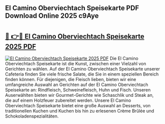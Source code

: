 ## El Camino Oberviechtach Speisekarte PDF Download Online 2025 c9Aye

# <h2><a href="http://gca2g2.nevu.top/?p=El+Camino+Oberviechtach+Speisekarte">🔗 👉🔴 El Camino Oberviechtach Speisekarte 2025 PDF</a></h2>

[![El Camino Oberviechtach Speisekarte 2025 PDF](https://i.imgur.com/dBaPXMq.png)](http://gca2g2.nevu.top/?p=El+Camino+Oberviechtach+Speisekarte)
Die El Camino Oberviechtach Speisekarte ist die Kunst, zwischen einer Vielzahl von Gerichten zu wählen. Auf der El Camino Oberviechtach Speisekarte unserer Cafeteria finden Sie viele frische Salate, die Sie in einem speziellen Bereich finden können. Für diejenigen, die Fleisch lieben, bieten wir eine umfangreiche Auswahl an Gerichten auf der El Camino Oberviechtach Speisekarte an: Rindfleisch, Schweinefleisch, Huhn und Fisch. Unseren Auserwählten bieten wir Gourmet-Gerichte wie Schaschlik und Steak an, die auf einem Holzfeuer zubereitet werden. Unsere El Camino Oberviechtach Speisekarte bietet eine große Auswahl an Desserts, von traditionellen Kuchen und Kuchen bis hin zu erlesenen Crème Brûlée und Schokoladenspezialitäten.
